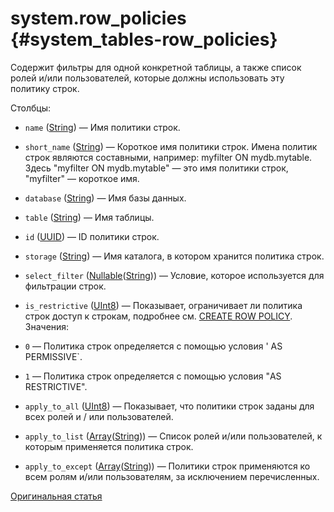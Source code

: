 # system.row_policies {#system_tables-row_policies}

Содержит фильтры для одной конкретной таблицы, а также список ролей и/или пользователей, которые должны использовать эту политику строк.

Столбцы:
-    `name` ([String](../../sql-reference/data-types/string.md)) — Имя политики строк.

-    `short_name` ([String](../../sql-reference/data-types/string.md)) — Короткое имя политики строк. Имена политик строк являются составными, например: myfilter ON mydb.mytable. Здесь "myfilter ON mydb.mytable" — это имя политики строк, "myfilter" — короткое имя.

-    `database` ([String](../../sql-reference/data-types/string.md)) — Имя базы данных.

-    `table` ([String](../../sql-reference/data-types/string.md)) — Имя таблицы.

-    `id` ([UUID](../../sql-reference/data-types/uuid.md)) — ID политики строк.

-    `storage` ([String](../../sql-reference/data-types/string.md)) — Имя каталога, в котором хранится политика строк.

-    `select_filter` ([Nullable](../../sql-reference/data-types/nullable.md)([String](../../sql-reference/data-types/string.md))) — Условие, которое используется для фильтрации строк.

-    `is_restrictive` ([UInt8](../../sql-reference/data-types/int-uint.md#uint-ranges)) — Показывает, ограничивает ли политика строк доступ к строкам, подробнее см. [CREATE ROW POLICY](../../sql-reference/statements/create/row-policy.md#create-row-policy-as). Значения:
- `0` — Политика строк определяется с помощью условия ' AS PERMISSIVE`.
- `1` — Политика строк определяется с помощью условия "AS RESTRICTIVE".

-    `apply_to_all` ([UInt8](../../sql-reference/data-types/int-uint.md#uint-ranges)) — Показывает, что политики строк заданы для всех ролей и / или пользователей.

-    `apply_to_list` ([Array](../../sql-reference/data-types/array.md)([String](../../sql-reference/data-types/string.md))) — Список ролей и/или пользователей, к которым применяется политика строк.

-    `apply_to_except` ([Array](../../sql-reference/data-types/array.md)([String](../../sql-reference/data-types/string.md))) — Политики строк применяются ко всем ролям и/или пользователям, за исключением перечисленных.

[Оригинальная статья](https://clickhouse.tech/docs/ru/operations/system_tables/row_policies) <!--hide-->
